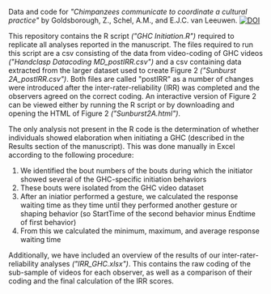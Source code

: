 Data and code for _"Chimpanzees communicate to coordinate a cultural practice"_ by Goldsborough, Z., Schel, A.M., and E.J.C. van Leeuwen.
[![DOI](https://zenodo.org/badge/340064913.svg)](https://zenodo.org/badge/latestdoi/340064913)

This repository contains the R script _("GHC Initiation.R")_ required to replicate all analyses reported in the manuscript. The files required to run this script are a csv consisting of the data from video-coding of GHC videos _("Handclasp Datacoding MD_postIRR.csv")_ and a csv containing data extracted from the larger dataset used to create Figure 2 _("Sunburst 2A_postIRR.csv")_. Both files are called "postIRR" as a number of changes were introduced after the inter-rater-reliability (IRR) was completed and the observers agreed on the correct coding. An interactive version of Figure 2 can be viewed either by running the R script or by downloading and opening the HTML of Figure 2 _("Sunburst2A.html")_.

The only analysis not present in the R code is the determination of whether individuals showed elaboration when initiating a GHC (described in the Results section of the manuscript). This was done manually in Excel according to the following procedure:

1. We identified the bout numbers of the bouts during which the initiator showed several of the GHC-specific initiation behaviors
2. These bouts were isolated from the GHC video dataset
3. After an iniatior performed a gesture, we calculated the response waiting time as they time until they performed another gesture or shaping behavior (so StartTime of the second behavior minus Endtime of first behavior)
4. From this we calculated the minimum, maximum, and average response waiting time

Additionally, we have included an overview of the results of our inter-rater-reliability analyses _("IRR_GHC.xlsx")_. This contains the raw coding of the sub-sample of videos for each observer, as well as a comparison of their coding and the final calculation of the IRR scores. 
